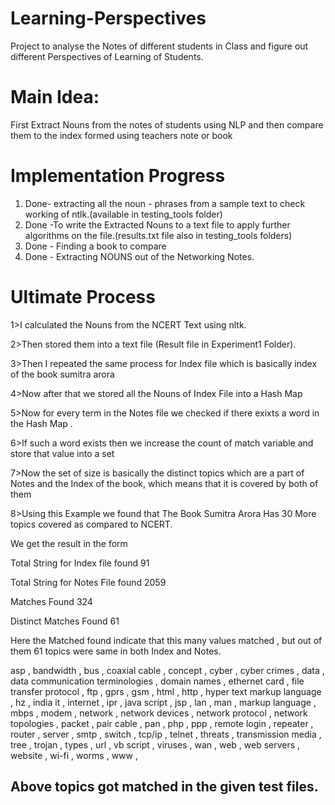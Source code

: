 # Learning-Perspectives


Project to analyse the Notes of different students in Class and figure out different Perspectives of Learning of Students.
# Main Idea:
First Extract Nouns from the notes of students using NLP and then compare them to the index formed using teachers note or book 
# Implementation Progress
1. Done- extracting all the noun - phrases from a sample text to check working of ntlk.(available in testing_tools folder)
2. Done -To write the Extracted Nouns to a text file to apply further algorithms on the file.(results.txt file also in testing_tools folders)
3. Done - Finding a book to compare 
4. Done - Extracting NOUNS out of the Networking Notes.
# Ultimate Process
1>I calculated the Nouns from the NCERT Text using nltk.

2>Then stored them into a text file (Result file in Experiment1 Folder).

3>Then I repeated the same process for Index file which is basically index of the book sumitra arora

4>Now after that we stored all the Nouns of Index File into a Hash Map

5>Now for every term in the Notes file we checked if there exixts a word in the Hash Map .

6>If such a word exists then we increase the count of match variable and store that value into a set

7>Now the set of size is basically the distinct topics which are a part of Notes and the Index of the book,
which means that it is covered by both of them

8>Using this Example we found that The Book Sumitra Arora Has 30 More topics covered as compared to NCERT.

We get the result in the form

Total String for Index file found 91

Total String for Notes File found 2059

Matches Found 324

Distinct Matches Found 61

Here the Matched found indicate that this many values matched , but out of them 61 topics were same in both Index and Notes.

asp  , bandwidth  , bus  , coaxial cable  , concept  , cyber  , cyber crimes  , data  , data communication terminologies  , domain names  , ethernet card  , file transfer protocol  , ftp  , gprs  , gsm  , html  , http  , hyper text markup language  , hz  , india it  , internet  , ipr  , java script  , jsp  , lan  , man  , markup language  , mbps  , modem  , network  , network devices  , network protocol  , network topologies  , packet  , pair cable  , pan  , php  , ppp  , remote login  , repeater  , router  , server  , smtp  , switch  , tcp/ip  , telnet  , threats  , transmission media  , tree  , trojan  , types  , url  , vb script  , viruses  , wan  , web  , web servers  , website  , wi-fi  , worms  , www  , 

## Above topics got matched in the given test files. 




